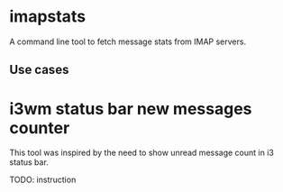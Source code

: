 # imapstats
A command line tool to fetch message stats from IMAP servers.

## Use cases


# i3wm status bar new messages counter

This tool was inspired by the need to show unread message count in i3 status bar.

TODO: instruction
